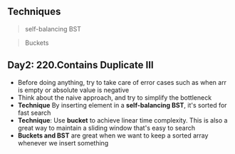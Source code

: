 ## Techniques 

> self-balancing BST 

> Buckets

## Day2: 220.Contains Duplicate III 

* Before doing anything, try to take care of error cases such as when arr is empty or absolute value is negative
* Think about the naive approach, and try to simplify the bottleneck
* **Technique** By inserting element in a **self-balancing BST**, it's sorted for fast search 
* **Technique**: Use **bucket** to achieve linear time complexity. This is also a great way to maintain a sliding window that's easy to search 
* **Buckets and BST** are great when we want to keep a sorted array whenever we insert something 
